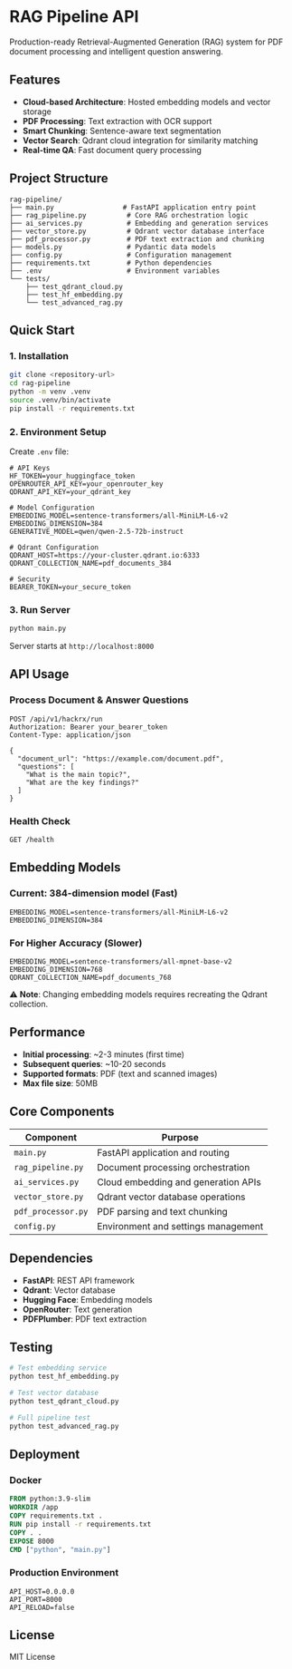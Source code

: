 # RAG Pipeline API

Production-ready Retrieval-Augmented Generation (RAG) system for PDF document processing and intelligent question answering.

## Features

- **Cloud-based Architecture**: Hosted embedding models and vector storage
- **PDF Processing**: Text extraction with OCR support
- **Smart Chunking**: Sentence-aware text segmentation
- **Vector Search**: Qdrant cloud integration for similarity matching
- **Real-time QA**: Fast document query processing

## Project Structure

```
rag-pipeline/
├── main.py                 # FastAPI application entry point
├── rag_pipeline.py          # Core RAG orchestration logic
├── ai_services.py           # Embedding and generation services
├── vector_store.py          # Qdrant vector database interface
├── pdf_processor.py         # PDF text extraction and chunking
├── models.py                # Pydantic data models
├── config.py                # Configuration management
├── requirements.txt         # Python dependencies
├── .env                     # Environment variables
└── tests/
    ├── test_qdrant_cloud.py
    ├── test_hf_embedding.py
    └── test_advanced_rag.py
```

## Quick Start

### 1. Installation

```bash
git clone <repository-url>
cd rag-pipeline
python -m venv .venv
source .venv/bin/activate
pip install -r requirements.txt
```

### 2. Environment Setup

Create `.env` file:

```env
# API Keys
HF_TOKEN=your_huggingface_token
OPENROUTER_API_KEY=your_openrouter_key
QDRANT_API_KEY=your_qdrant_key

# Model Configuration
EMBEDDING_MODEL=sentence-transformers/all-MiniLM-L6-v2
EMBEDDING_DIMENSION=384
GENERATIVE_MODEL=qwen/qwen-2.5-72b-instruct

# Qdrant Configuration
QDRANT_HOST=https://your-cluster.qdrant.io:6333
QDRANT_COLLECTION_NAME=pdf_documents_384

# Security
BEARER_TOKEN=your_secure_token
```

### 3. Run Server

```bash
python main.py
```

Server starts at `http://localhost:8000`

## API Usage

### Process Document & Answer Questions

```http
POST /api/v1/hackrx/run
Authorization: Bearer your_bearer_token
Content-Type: application/json

{
  "document_url": "https://example.com/document.pdf",
  "questions": [
    "What is the main topic?",
    "What are the key findings?"
  ]
}
```

### Health Check

```http
GET /health
```

## Embedding Models

### Current: 384-dimension model (Fast)

```env
EMBEDDING_MODEL=sentence-transformers/all-MiniLM-L6-v2
EMBEDDING_DIMENSION=384
```

### For Higher Accuracy (Slower)

```env
EMBEDDING_MODEL=sentence-transformers/all-mpnet-base-v2
EMBEDDING_DIMENSION=768
QDRANT_COLLECTION_NAME=pdf_documents_768
```

⚠️ **Note**: Changing embedding models requires recreating the Qdrant collection.

## Performance

- **Initial processing**: ~2-3 minutes (first time)
- **Subsequent queries**: ~10-20 seconds
- **Supported formats**: PDF (text and scanned images)
- **Max file size**: 50MB

## Core Components

| Component          | Purpose                             |
| ------------------ | ----------------------------------- |
| `main.py`          | FastAPI application and routing     |
| `rag_pipeline.py`  | Document processing orchestration   |
| `ai_services.py`   | Cloud embedding and generation APIs |
| `vector_store.py`  | Qdrant vector database operations   |
| `pdf_processor.py` | PDF parsing and text chunking       |
| `config.py`        | Environment and settings management |

## Dependencies

- **FastAPI**: REST API framework
- **Qdrant**: Vector database
- **Hugging Face**: Embedding models
- **OpenRouter**: Text generation
- **PDFPlumber**: PDF text extraction

## Testing

```bash
# Test embedding service
python test_hf_embedding.py

# Test vector database
python test_qdrant_cloud.py

# Full pipeline test
python test_advanced_rag.py
```

## Deployment

### Docker

```dockerfile
FROM python:3.9-slim
WORKDIR /app
COPY requirements.txt .
RUN pip install -r requirements.txt
COPY . .
EXPOSE 8000
CMD ["python", "main.py"]
```

### Production Environment

```env
API_HOST=0.0.0.0
API_PORT=8000
API_RELOAD=false
```

## License

MIT License
